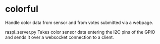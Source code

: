 colorful
=============

Handle color data from sensor and from votes submitted via a webpage.



raspi_server.py
  Takes color sensor data entering the I2C pins of the GPIO and sends it over a websocket connection to a client.
